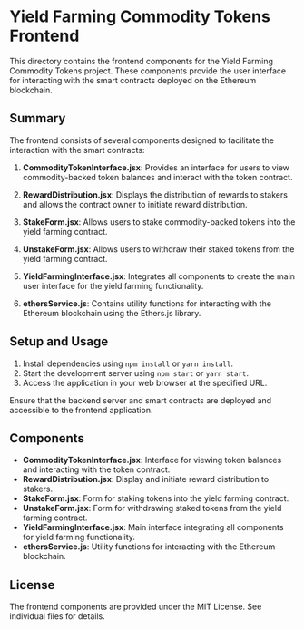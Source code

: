 # Yield Farming Commodity Tokens Frontend

This directory contains the frontend components for the Yield Farming Commodity Tokens project. These components provide the user interface for interacting with the smart contracts deployed on the Ethereum blockchain.

## Summary

The frontend consists of several components designed to facilitate the interaction with the smart contracts:

1. **CommodityTokenInterface.jsx**: Provides an interface for users to view commodity-backed token balances and interact with the token contract.

2. **RewardDistribution.jsx**: Displays the distribution of rewards to stakers and allows the contract owner to initiate reward distribution.

3. **StakeForm.jsx**: Allows users to stake commodity-backed tokens into the yield farming contract.

4. **UnstakeForm.jsx**: Allows users to withdraw their staked tokens from the yield farming contract.

5. **YieldFarmingInterface.jsx**: Integrates all components to create the main user interface for the yield farming functionality.

6. **ethersService.js**: Contains utility functions for interacting with the Ethereum blockchain using the Ethers.js library.

## Setup and Usage

1. Install dependencies using `npm install` or `yarn install`.
2. Start the development server using `npm start` or `yarn start`.
3. Access the application in your web browser at the specified URL.

Ensure that the backend server and smart contracts are deployed and accessible to the frontend application.

## Components

- **CommodityTokenInterface.jsx**: Interface for viewing token balances and interacting with the token contract.
- **RewardDistribution.jsx**: Display and initiate reward distribution to stakers.
- **StakeForm.jsx**: Form for staking tokens into the yield farming contract.
- **UnstakeForm.jsx**: Form for withdrawing staked tokens from the yield farming contract.
- **YieldFarmingInterface.jsx**: Main interface integrating all components for yield farming functionality.
- **ethersService.js**: Utility functions for interacting with the Ethereum blockchain.

## License

The frontend components are provided under the MIT License. See individual files for details.
